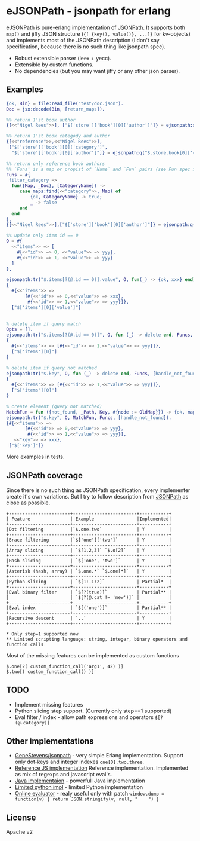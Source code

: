 eJSONPath - jsonpath for erlang
===============================

eJSONPath is pure-erlang implementation of [JSONPath](http://goessner.net/articles/JsonPath/).
It supports both `map()` and jiffy JSON structure (`{[ {key(), value()}, ...]}` for kv-objects)
and implements most of the JSONPath description (I don't say specification, because there is no
such thing like jsonpath spec).

* Robust extensible parser (leex + yecc).
* Extensible by custom functions.
* No dependencies (but you may want jiffy or any other json parser).

Examples
--------

```erlang
{ok, Bin} = file:read_file("test/doc.json").
Doc = jsx:decode(Bin, [return_maps]).

%% return 1'st book author
{[<<"Nigel Rees">>], ["$['store']['book'][0]['author']"]} = ejsonpath:q("$.store.book[0].author", Doc).

%% return 1'st book categody and author
{[<<"reference">>,<<"Nigel Rees">>],
 ["$['store']['book'][0]['category']",
  "$['store']['book'][0]['author']"]} = ejsonpath:q("$.store.book[0]['category','author']", Doc).

%% return only reference book authors
%% `Funs' is a map or propist of `Name` and `Fun` pairs (see Fun spec in the sources)
Funs = #{
 filter_category =>
  fun({Map, _Doc}, [CategoryName]) ->
     case maps:find(<<"category">>, Map) of
         {ok, CategoryName} -> true;
         _ -> false
     end
  end
},
{[<<"Nigel Rees">>],["$['store']['book'][0]['author']"]} = ejsonpath:q("$.store.book[?(filter_category('reference'))].author", Doc, Funs).

%% update only item id == 0
O = #{
  <<"items">> => [
    #{<<"id">> => 0, <<"value">> => yyy},
    #{<<"id">> => 1, <<"value">> => yyy}
  ]
},

ejsonpath:tr("$.items[?(@.id == 0)].value", O, fun(_) -> {ok, xxx} end).
{
  #{<<"items">> =>
       [#{<<"id">> => 0,<<"value">> => xxx},
        #{<<"id">> => 1,<<"value">> => yyy}]},
  ["$['items'][0]['value']"]
 

% delete item if query match
Opts = [].
ejsonpath:tr("$.items[?(@.id == 0)]", O, fun (_) -> delete end, Funcs, Opts).
{ 
  #{<<"items">> => [#{<<"id">> => 1,<<"value">> => yyy}]},
  ["$['items'][0]"]
}

% delete item if query not matched
ejsonpath:tr("$.key", O, fun (_) -> delete end, Funcs, [handle_not_found]).
{ 
  #{<<"items">> => [#{<<"id">> => 1,<<"value">> => yyy}]},
  ["$['items'][0]"]
}

% create element (query not matched)
MatchFun = fun ({not_found, _Path, Key, #{node := OldMap}}) -> {ok, maps:put(Key, xxx, OldMap)} end.
ejsonpath:tr("$.key", O, MatchFun, Funcs, [handle_not_found]).
{#{<<"items">> =>
       [#{<<"id">> => 0,<<"value">> => yyy},
        #{<<"id">> => 1,<<"value">> => yyy}],
   <<"key">> => xxx},
 ["$['key']"]}


```
More examples in tests.

JSONPath coverage
-----------------

Since there is no such thing as JSONPath specification, every implementer create
it's own variations. But I try to follow description from [JSONPath](http://goessner.net/articles/JsonPath/)
as close as possible.

```
+-----------------------+------------------------+-----------+
| Feature               | Example                |Implemented|
+-----------------------+------------------------+-----------+
|Dot filtering          |`$.one.two`             | Y         |
+-----------------------+------------------------+-----------+
|Brace filtering        |`$['one']['two']`       | Y         |
+-----------------------+------------------------+-----------+
|Array slicing          | `$[1,2,3]` `$.o[2]`    | Y         |
+-----------------------+------------------------+-----------+
|Hash slicing           | `$['one', 'two']`      | Y         |
+-----------------------+------------------------+-----------+
|Asterisk (hash, array) | `$.one.*` `$.one[*]`   | Y         |
+-----------------------+------------------------+-----------+
|Python-slicing         | `$[1:-1:2]`            | Partial*  |
+-----------------------+------------------------+-----------+
|Eval binary filter     | `$[?(true)]`           | Partial** |
|                       | `$[?(@.cat != 'mew')]` |           |
+-----------------------+------------------------+-----------+
|Eval index             | `$[('one')]`           | Partial** |
+-----------------------+------------------------+-----------+
|Recursive descent      | `..`                   | Y         |
+-----------------------+------------------------+-----------+

* Only step=1 supported now
** Limited scripting language: string, integer, binary operators and function calls
```

Most of the missing features can be implemented as custom functions

```
$.one[?( custom_function_call('arg1', 42) )]
$.two[( custom_function_call() )]
````

TODO
----

* Implement missing features
* Python slicing step support. (Currently only step==1 supported)
* Eval filter / index - allow path expressions and operators `$[?(@.category)]`

Other implementations
---------------------

* [GeneStevens/jsonpath](https://github.com/GeneStevens/jsonpath) - very simple Erlang implementation.
  Support only dot-keys and integer indexes `one[0].two.three`.
* [Reference JS implementation](https://code.google.com/p/jsonpath/source/browse/trunk/src/js/jsonpath.js)
  Reference implementation. Implemented as mix of regexps and javascript eval's.
* [Java implementaion](https://code.google.com/p/json-path/) - powerfull Java implementation
* [Limited python impl](https://github.com/kennknowles/python-jsonpath-rw) - limited Python implementation
* [Online evaluator](http://ashphy.com/JSONPathOnlineEvaluator/) - realy useful only with patch
`window.dump = function(v) { return JSON.stringify(v, null, "    ") }`

License
-------

Apache v2
